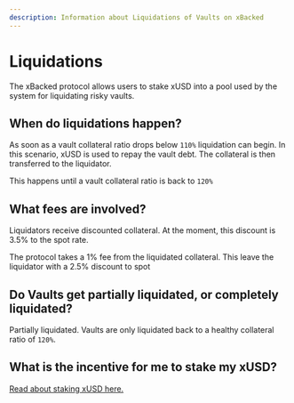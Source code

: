 ```yaml
---
description: Information about Liquidations of Vaults on xBacked
---
```


# Liquidations

The xBacked protocol allows users to stake xUSD into a pool used by the system for liquidating risky vaults.

## When do liquidations happen?

As soon as a vault collateral ratio drops below `110%` liquidation can begin. In this scenario, xUSD is used to repay the vault debt. The collateral is then transferred to the liquidator.

This happens until a vault collateral ratio is back to `120%`

## What fees are involved?

Liquidators receive discounted collateral. At the moment, this discount is 3.5% to the spot rate.

The protocol takes a 1% fee from the liquidated collateral. This leave the liquidator with a 2.5% discount to spot

## Do Vaults get partially liquidated, or completely liquidated?

Partially liquidated. Vaults are only liquidated back to a healthy collateral ratio of `120%`.

## What is the incentive for me to stake my xUSD?

[Read about staking xUSD here.](staking-xusd.md)
